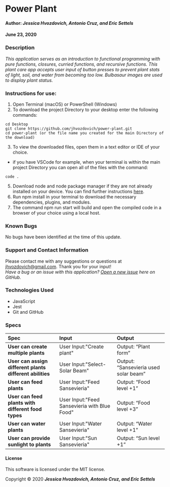 # **Power Plant**

#### Author: **_Jessica Hvozdovich, Antonio Cruz, and Eric Settels_**
#### June 23, 2020

### Description

_This application serves as an introduction to functional programming with pure functions, closures, curried functions, and recursive functions. This plant care app accepts user input of button presses to prevent plant stats of light, soil, and water from becoming too low. Bulbasaur images are used to display plant status._

### Instructions for use:

1. Open Terminal (macOS) or PowerShell (Windows)
2. To download the project Directory to your desktop enter the following commands:
```
cd Desktop
git clone https://github.com/jhvozdovich/power-plant.git
cd power-plant (or the file name you created for the main Directory of the download)
```
3. To view the downloaded files, open them in a text editor or IDE of your choice.
* if you have VSCode for example, when your terminal is within the main project Directory you can open all of the files with the command:
```
code .
```
5. Download node and node package manager if they are not already installed on your device. You can find further instructions [here](https://www.learnhowtoprogram.com/intermediate-javascript/getting-started-with-javascript-8d3b52cf-3755-481d-80c5-46f1d3a8ffeb/installing-node-js-14f2721a-61e0-44b3-af1f-73f17348c8f4).
5. Run npm install in your terminal to download the necessary dependencies, plugins, and modules.
6. The command npm run start will build and open the compiled code in a browser of your choice using a local host.

### Known Bugs

No bugs have been identified at the time of this update.

### Support and Contact Information

Please contact me with any suggestions or questions at jhvozdovich@gmail.com. Thank you for your input!  
_Have a bug or an issue with this application? [Open a new issue](https://github.com/jhvozdovich/power-plant/issues) here on GitHub._

### Technologies Used

* JavaScript
* Jest
* Git and GitHub

### Specs
| Spec | Input | Output |
| :------------- | :------------- | :------------- |
| **User can create multiple plants** | User Input:"Create plant" | Output: “Plant form” |
| **User can assign different plants different abilities** | User Input:"Select- Solar Beam" | Output: “Sansevieria used solar beam” |
| **User can feed plants** | User Input:"Feed Sansevieria" | Output: “Food level +1” |
| **User can feed plants with different food types** | User Input:"Feed Sansevieria with Blue Food" | Output: “Food level +3” |
| **User can water plants** | User Input:"Water Sansevieria" | Output: “Water level +1” |
| **User can provide sunlight to plants** | User Input:"Sun Sansevieria" | Output: “Sun level +1” |

#### License

This software is licensed under the MIT license.

Copyright © 2020 **_Jessica Hvozdovich, Antonio Cruz, and Eric Settels_**
